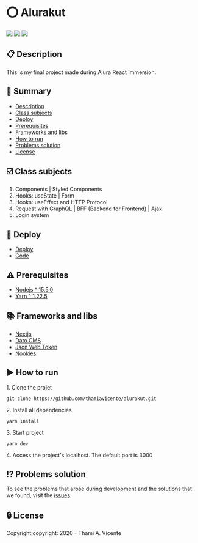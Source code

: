 # :o: Alurakut
   
<p><img src= "https://img.shields.io/static/v1?label=Status&message=Developing&color=green&style=flat"> 
 <img src= "https://img.shields.io/static/v1?label=Language&message=JavaScript&color=yellow&style=flat&"> 
 <img src= "https://img.shields.io/static/v1?label=Framework&message=Nextjs&color=black&style=flat"></p>


## :clipboard: Description
<p>This is my final project made during Alura React Immersion.</p>

## :scroll: Summary
* [Description](#clipboard-description)
* [Class subjects](#ballot_box_with_check-class-subjects)
* [Deploy](#rocket-deploy)
* [Prerequisites](#warning-prerequisites)
* [Frameworks and libs](#books-frameworks-and-libs)
* [How to run](#arrow_forward-how-to-run)
* [Problems solution](#interrobang-problems-solution)
* [License](#lock-license)

## :ballot_box_with_check: Class subjects
1. Components | Styled Components
2. Hooks: useState | Form
3. Hooks: useEffect and HTTP Protocol
4. Request with GraphQL | BFF (Backend for Frontend) | Ajax
5. Login system

## :rocket: Deploy
- [Deploy](https://alurakut-eight-jet.vercel.app/)
- [Code](https://github.com/thamiavicente/alurakut)

## :warning: Prerequisites
- [Nodejs ^ 15.5.0](https://nodejs.org/en/)
- [Yarn ^ 1.22.5](https://yarnpkg.com/getting-started/install)

## :books: Frameworks and libs
- [Nextjs](https://nextjs.org/)
- [Dato CMS](https://www.datocms.com/)
- [Json Web Token](https://www.npmjs.com/package/jsonwebtoken)
- [Nookies](https://www.npmjs.com/package/nookies)

## :arrow_forward: How to run
<p>1. Clone the projet </p>

```
git clone https://github.com/thamiavicente/alurakut.git
```
<p>2. Install all dependencies </p>

```
yarn install
```
<p>3. Start project </p>

```
yarn dev
```
<p>4. Access the project's localhost. The default port is 3000</p>

## :interrobang: Problems solution
To see the problems that arose during development and the solutions that we found, visit the [issues](https://github.com/thamiavicente/alurakut/issues).</p>

## :lock: License
<p>Copyright:copyright: 2020 - Thami A. Vicente</p>
